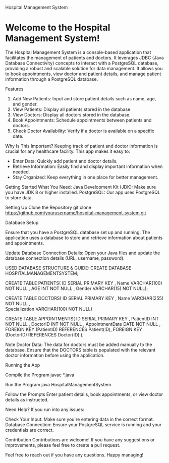Hospital Management System
# Welcome to the Hospital Management System! 
The Hospital Management System is a console-based application that facilitates the management of patients and doctors. 
It leverages JDBC (Java Database Connectivity) concepts to interact with a PostgreSQL database, providing a robust and scalable solution for data management. It allows you to book appointments, view doctor and patient details, and manage patient information through a PostgreSQL database.

Features
1) Add New Patients: Input and store patient details such as name, age, and gender.
2) View Patients: Display all patients stored in the database.
3) View Doctors: Display all doctors stored in the database.
4) Book Appointments: Schedule appointments between patients and doctors.
5) Check Doctor Availability: Verify if a doctor is available on a specific date.

Why Is This Important?
Keeping track of patient and doctor information is crucial for any healthcare facility. 
This app makes it easy to:
 - Enter Data: Quickly add patient and doctor details.
 - Retrieve Information: Easily find and display important information when needed.
 - Stay Organized: Keep everything in one place for better management.
  
Getting Started
What You Need:
Java Development Kit (JDK): Make sure you have JDK 8 or higher installed.
PostgreSQL: Our app uses PostgreSQL to store data.


Setting Up
Clone the Repository
git clone https://github.com/yourusername/hospital-management-system.git


Database Setup

Ensure that you have a PostgreSQL database set up and running. The application uses a database to store and retrieve information about patients and appointments.

Update Database Connection Details:
Open your Java files and update the database connection details (URL, username, password).

USED DATABASE STRUCTURE & GUIDE: 
CREATE DATABASE HOSPITALMANAGEMENTSYSTEM;


CREATE TABLE PATIENTS(
        ID SERIAL PRIMARY KEY , 
        Name VARCHAR(100) NOT NULL ,
        AGE INT NOT NULL , 
        Gender VARCHAR(15) NOT NULL);



CREATE TABLE DOCTORS(
        ID SERIAL PRIMARY KEY ,
        Name VARCHAR(255) NOT NULL ,  
        Specialization VARCHAR(100) NOT NULL)


CREATE TABLE APPOINTMENTS(
        ID SERIAL PRIMARY KEY , 
        PatientID INT NOT NULL , 
        DoctorID INT NOT NULL , 
        AppointmentDate DATE NOT NULL ,
        FOREIGN KEY (PatientID) REFERENCES Patient(ID), 
        FOREIGN KEY (DoctorID) REFERENCES Doctor(ID) );

Note
Doctor Data: The data for doctors must be added manually to the database. Ensure that the DOCTORS table is populated with the relevant doctor information before using the application.


Running the App

Compile the Program
javac *.java

Run the Program
java HospitalManagementSystem

Follow the Prompts
Enter patient details, book appointments, or view doctor details as instructed.

Need Help?
If you run into any issues:

Check Your Input: Make sure you're entering data in the correct format.
Database Connection: Ensure your PostgreSQL service is running and your credentials are correct.

Contribution
Contributions are welcome! If you have any suggestions or improvements, please feel free to create a pull request.

Feel free to reach out if you have any questions. Happy managing!


